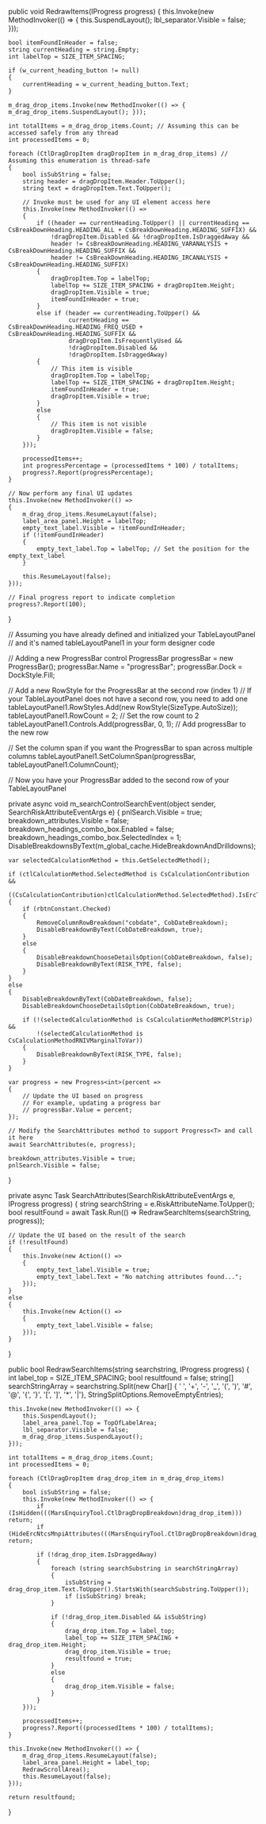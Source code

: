 public void RedrawItems(IProgress<int> progress)
{
    this.Invoke(new MethodInvoker(() =>
    {
        this.SuspendLayout();
        lbl_separator.Visible = false;
    }));

    bool itemFoundInHeader = false;
    string currentHeading = string.Empty;
    int labelTop = SIZE_ITEM_SPACING;

    if (w_current_heading_button != null)
    {
        currentHeading = w_current_heading_button.Text;
    }

    m_drag_drop_items.Invoke(new MethodInvoker(() => { m_drag_drop_items.SuspendLayout(); }));

    int totalItems = m_drag_drop_items.Count; // Assuming this can be accessed safely from any thread
    int processedItems = 0;

    foreach (CtlDragDropItem dragDropItem in m_drag_drop_items) // Assuming this enumeration is thread-safe
    {
        bool isSubString = false;
        string header = dragDropItem.Header.ToUpper();
        string text = dragDropItem.Text.ToUpper();

        // Invoke must be used for any UI element access here
        this.Invoke(new MethodInvoker(() =>
        {
            if ((header == currentHeading.ToUpper() || currentHeading == CsBreakDownHeading.HEADING_ALL + CsBreakDownHeading.HEADING_SUFFIX) &&
                !dragDropItem.Disabled && !dragDropItem.IsDraggedAway &&
                header != CsBreakDownHeading.HEADING_VARANALYSIS + CsBreakDownHeading.HEADING_SUFFIX &&
                header != CsBreakDownHeading.HEADING_IRCANALYSIS + CsBreakDownHeading.HEADING_SUFFIX)
            {
                dragDropItem.Top = labelTop;
                labelTop += SIZE_ITEM_SPACING + dragDropItem.Height;
                dragDropItem.Visible = true;
                itemFoundInHeader = true;
            }
            else if (header == currentHeading.ToUpper() &&
                     currentHeading == CsBreakDownHeading.HEADING_FREQ_USED + CsBreakDownHeading.HEADING_SUFFIX &&
                     dragDropItem.IsFrequentlyUsed &&
                     !dragDropItem.Disabled &&
                     !dragDropItem.IsDraggedAway)
            {
                // This item is visible
                dragDropItem.Top = labelTop;
                labelTop += SIZE_ITEM_SPACING + dragDropItem.Height;
                itemFoundInHeader = true;
                dragDropItem.Visible = true;
            }
            else
            {
                // This item is not visible
                dragDropItem.Visible = false;
            }
        }));

        processedItems++;
        int progressPercentage = (processedItems * 100) / totalItems;
        progress?.Report(progressPercentage);
    }

    // Now perform any final UI updates
    this.Invoke(new MethodInvoker(() =>
    {
        m_drag_drop_items.ResumeLayout(false);
        label_area_panel.Height = labelTop;
        empty_text_label.Visible = !itemFoundInHeader;
        if (!itemFoundInHeader)
        {
            empty_text_label.Top = labelTop; // Set the position for the empty_text_label
        }

        this.ResumeLayout(false);
    }));

    // Final progress report to indicate completion
    progress?.Report(100);
}








// Assuming you have already defined and initialized your TableLayoutPanel
// and it's named tableLayoutPanel1 in your form designer code

// Adding a new ProgressBar control
ProgressBar progressBar = new ProgressBar();
progressBar.Name = "progressBar";
progressBar.Dock = DockStyle.Fill;

// Add a new RowStyle for the ProgressBar at the second row (index 1)
// If your TableLayoutPanel does not have a second row, you need to add one
tableLayoutPanel1.RowStyles.Add(new RowStyle(SizeType.AutoSize));
tableLayoutPanel1.RowCount = 2; // Set the row count to 2
tableLayoutPanel1.Controls.Add(progressBar, 0, 1); // Add progressBar to the new row

// Set the column span if you want the ProgressBar to span across multiple columns
tableLayoutPanel1.SetColumnSpan(progressBar, tableLayoutPanel1.ColumnCount);

// Now you have your ProgressBar added to the second row of your TableLayoutPanel







private async void m_searchControlSearchEvent(object sender, SearchRiskAttributeEventArgs e)
{
    pnlSearch.Visible = true;
    breakdown_attributes.Visible = false;
    breakdown_headings_combo_box.Enabled = false;
    breakdown_headings_combo_box.SelectedIndex = 1;
    DisableBreakdownsByText(m_global_cache.HideBreakdownAndDrilldowns);

    var selectedCalculationMethod = this.GetSelectedMethod();

    if (ctlCalculationMethod.SelectedMethod is CsCalculationContribution && 
        ((CsCalculationContribution)ctlCalculationMethod.SelectedMethod).IsErcType)
    {
        if (rbtnConstant.Checked)
        {
            RemoveColumnRowBreakdown("cobdate", CobDateBreakdown);
            DisableBreakdownByText(CobDateBreakdown, true);
        }
        else
        {
            DisableBreakdownChooseDetailsOption(CobDateBreakdown, false);
            DisableBreakdownByText(RISK_TYPE, false);
        }
    }
    else
    {
        DisableBreakdownByText(CobDateBreakdown, false);
        DisableBreakdownChooseDetailsOption(CobDateBreakdown, true);

        if (!(selectedCalculationMethod is CsCalculationMethodBMCPlStrip) && 
            !(selectedCalculationMethod is CsCalculationMethodRNIVMarginalToVar))
        {
            DisableBreakdownByText(RISK_TYPE, false);
        }
    }

    var progress = new Progress<int>(percent =>
    {
        // Update the UI based on progress
        // For example, updating a progress bar
        // progressBar.Value = percent;
    });

    // Modify the SearchAttributes method to support Progress<T> and call it here
    await SearchAttributes(e, progress);

    breakdown_attributes.Visible = true;
    pnlSearch.Visible = false;
}



private async Task SearchAttributes(SearchRiskAttributeEventArgs e, IProgress<int> progress)
{
    string searchString = e.RiskAttributeName.ToUpper();
    bool resultFound = await Task.Run(() => RedrawSearchItems(searchString, progress));

    // Update the UI based on the result of the search
    if (!resultFound)
    {
        this.Invoke(new Action(() =>
        {
            empty_text_label.Visible = true;
            empty_text_label.Text = "No matching attributes found...";
        }));
    }
    else
    {
        this.Invoke(new Action(() =>
        {
            empty_text_label.Visible = false;
        }));
    }
}


public bool RedrawSearchItems(string searchstring, IProgress<int> progress)
{
    int label_top = SIZE_ITEM_SPACING;
    bool resultfound = false;
    string[] searchStringArray = searchstring.Split(new Char[] { ' ', '+', '-', '_', '(', ')', '#', '@', '{', '}', '[', ']', '*', '|'}, StringSplitOptions.RemoveEmptyEntries);

    this.Invoke(new MethodInvoker(() => {
        this.SuspendLayout();
        label_area_panel.Top = TopOfLabelArea;
        lbl_separator.Visible = false;
        m_drag_drop_items.SuspendLayout();
    }));

    int totalItems = m_drag_drop_items.Count;
    int processedItems = 0;

    foreach (CtlDragDropItem drag_drop_item in m_drag_drop_items)
    {
        bool isSubString = false;
        this.Invoke(new MethodInvoker(() => {
            if (IsHidden(((MarsEnquiryTool.CtlDragDropBreakdown)drag_drop_item))) return;
            if (HideErcNtcsMnpiAttributes(((MarsEnquiryTool.CtlDragDropBreakdown)drag_drop_item))) return;

            if (!drag_drop_item.IsDraggedAway)
            {
                foreach (string searchSubstring in searchStringArray)
                {
                    isSubString = drag_drop_item.Text.ToUpper().StartsWith(searchSubstring.ToUpper());
                    if (isSubString) break;
                }

                if (!drag_drop_item.Disabled && isSubString)
                {
                    drag_drop_item.Top = label_top;
                    label_top += SIZE_ITEM_SPACING + drag_drop_item.Height;
                    drag_drop_item.Visible = true;
                    resultfound = true;
                }
                else
                {
                    drag_drop_item.Visible = false;
                }
            }
        }));

        processedItems++;
        progress?.Report((processedItems * 100) / totalItems);
    }

    this.Invoke(new MethodInvoker(() => {
        m_drag_drop_items.ResumeLayout(false);
        label_area_panel.Height = label_top;
        RedrawScrollArea();
        this.ResumeLayout(false);
    }));

    return resultfound;
}
